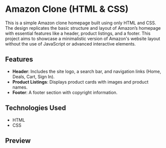 # Amazon Clone (HTML & CSS)

This is a simple Amazon clone homepage built using only HTML and CSS. The design replicates the basic structure and layout of Amazon’s homepage with essential features like a header, product listings, and a footer. This project aims to showcase a minimalistic version of Amazon's website layout without the use of JavaScript or advanced interactive elements.

## Features

- **Header**: Includes the site logo, a search bar, and navigation links (Home, Deals, Cart, Sign In).
- **Product Listings**: Displays product cards with images and product names.
- **Footer**: A footer section with copyright information.

## Technologies Used

- HTML
- CSS

## Preview


